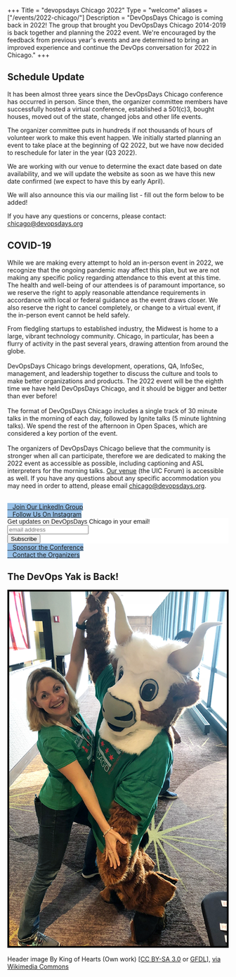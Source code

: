 +++
Title = "devopsdays Chicago 2022"
Type = "welcome"
aliases = ["/events/2022-chicago/"]
Description = "DevOpsDays Chicago is coming back in 2022! The group that brought you DevOpsDays Chicago 2014-2019 is back together and planning the 2022 event.  We're encouraged by the feedback from previous year's events and are determined to bring an improved experience and continue the DevOps conversation for 2022 in Chicago."
+++

<div class = "row">
  <div class = "col-md-6 push-md-6">
  	<div class="row">
  		<div class="alert alert-warning" role="alert">
    			<h2>Schedule Update</h2>
    			<p>It has been almost three years since the DevOpsDays Chicago conference has occurred in person. Since then, the organizer committee members have successfully hosted a virtual conference, established a 501(c)3, bought houses, moved out of the state, changed jobs and other life events.

The organizer committee puts in hundreds if not thousands of hours of volunteer work to make this event happen. We initially started planning an event to take place at the beginning of Q2 2022, but we have now decided to reschedule for later in the year (Q3 2022).

We are working with our venue to determine the exact date based on date availability, and we will update the website as soon as we have this new date confirmed (we expect to have this by early April).

We will also announce this via our mailing list - fill out the form below to be added!

If you have any questions or concerns, please contact: <a href = "mailto:chicago@devopsdays.org">chicago@devopsdays.org</a></p>
  		</div>
	</div>
	  <div class="row">
  		<div class="alert alert-info" role="alert">
    			<h2>COVID-19</h2>
    			<p>While we are making every attempt to hold an in-person event in 2022, we recognize that the ongoing pandemic may affect this plan, but we are not making any specific policy regarding attendance to this event at this time. The health and well-being of our attendees is of paramount importance, so we reserve the right to apply reasonable attendance requirements in accordance with local or federal guidance as the event draws closer.  We also reserve the right to cancel completely, or change to a virtual event, if the in-person event cannot be held safely.</p>
  		</div>
	</div>

From fledgling startups to established industry, the Midwest is home to a large, vibrant technology community. Chicago, in particular, has been a flurry of activity in the past several years, drawing attention from around the globe.
<br><br>
DevOpsDays Chicago brings development, operations, QA, InfoSec, management, and leadership together to discuss the culture and tools to make better organizations and products. The 2022 event will be the eighth time we have held DevOpsDays Chicago, and it should be bigger and better than ever before!
<br><br>
The format of DevOpsDays Chicago includes a single track of 30 minute talks in the morning of each day, followed by Ignite talks (5 minute lightning talks). We spend the rest of the afternoon in Open Spaces, which are considered a key portion of the event.
<br><br>
The organizers of DevOpsDays Chicago believe that the community is stronger when all can participate, therefore we are dedicated to making the 2022 event as accessible as possible, including captioning and ASL interpreters for the morning talks. [Our venue](../location) (the UIC Forum) is accessible as well.  If you have any questions about any specific accommodation you may need in order to attend, please email chicago@devopsdays.org.
<br><br>	  
<div class = "row">
  <div class = "col-md-12">
  <div class = "row justify-content-center">
    <div class = "d-flex p-2">
      <a class="btn btn-primary btn-block"  style = "margin-top: 10px; margin-bottom: 10px; background-color: #96bfe6; border-color: #96bfe6;" href="https://www.linkedin.com/groups/7052023/">
        <i class="fa fa-linkedin-square fa-lg"></i>&nbsp;&nbsp;&nbsp;Join Our LinkedIn Group
      </a>
    </div>
    <div class = "d-flex p-2">
      <a class="btn btn-primary btn-block"  style = "margin-top: 10px; margin-bottom: 10px; background-color: #96bfe6; border-color: #96bfe6;" href="https://www.instagram.com/devopsdayschi/">
        <i class="fa fa-instagram fa-lg"></i>&nbsp;&nbsp;&nbsp;Follow Us On Instagram
      </a>
    </div>
    </div>
    <div class = "row">
  <div class = "col-md-6">
  
<!-- Begin Mailchimp Signup Form -->
<link href="//cdn-images.mailchimp.com/embedcode/slim-10_7.css" rel="stylesheet" type="text/css">
<style type="text/css">
	#mc_embed_signup{background:#fff; clear:left; font:14px Helvetica,Arial,sans-serif; }
	/* Add your own Mailchimp form style overrides in your site stylesheet or in this style block.
	   We recommend moving this block and the preceding CSS link to the HEAD of your HTML file. */
</style>
<div id="mc_embed_signup">
<form action="https://devopsdays.us17.list-manage.com/subscribe/post?u=73fa675560db334c7a7c193b4&amp;id=f0b1752604" method="post" id="mc-embedded-subscribe-form" name="mc-embedded-subscribe-form" class="validate" target="_blank" novalidate>
    <div id="mc_embed_signup_scroll">
	<label for="mce-EMAIL">Get updates on DevOpsDays Chicago in your email!</label>
	<input type="email" value="" name="EMAIL" class="email" id="mce-EMAIL" placeholder="email address" required>
    <!-- real people should not fill this in and expect good things - do not remove this or risk form bot signups-->
    <div style="position: absolute; left: -5000px;" aria-hidden="true"><input type="text" name="b_73fa675560db334c7a7c193b4_f0b1752604" tabindex="-1" value=""></div>
    <div class="clear"><input type="submit" value="Subscribe" name="subscribe" id="mc-embedded-subscribe" class="button"></div>
    </div>
</form>

</div>

<!--End mc_embed_signup-->
  </div>
</div>
  </div>
</div> 

  </div>
  <div class = "col-md-6 pull-md-6">
    <div class = "row"><!-- begin a content element -->
      <div class = "col-md-12">
      <div class = "row justify-content-center">
         <div class = "d-flex p-2">
          <a class="btn btn-primary btn-block"  style = "margin-top: 10px; margin-bottom: 10px; background-color: #96bfe6; border-color: #96bfe6;" href="/events/2022-chicago/sponsor">
            <i class="fa fa-money fa-lg"></i>&nbsp;&nbsp;&nbsp;Sponsor the Conference
          </a>
        </div>
        <div class = "d-flex p-2">
          <a class="btn btn-primary btn-block"  style = "margin-top: 10px; margin-bottom: 10px; background-color: #96bfe6; border-color: #96bfe6;" href="/events/2022-chicago/contact">
            <i class="fa fa-envelope-o fa-lg"></i>&nbsp;&nbsp;&nbsp;Contact the Organizers
          </a>
        </div>
        </div>
      </div>
    </div> <!-- end a content element -->
        <!-- <div class = "row">
      <div class = "col-md-12">
        <div class = "row justify-content-center">
          <div class = "d-flex p-2">
            <a class="btn btn-primary btn-block"  style = "margin-top: 10px; margin-bottom: 10px; background-color: #96bfe6; border-color: #96bfe6;" href="/events/2022-chicago/program">
              <i class="fa fa-book fa-lg"></i>&nbsp;&nbsp;&nbsp;View the Program
            </a>
          </div>
        </div>
      </div>
    </div> end a content element -->
<h2>The DevOps Yak is Back!</h2>
<img src = "/events/2022-chicago/yak.png" class = "img-fluid">

  </div>

</div>

<p class="font-italic">Header image By King of Hearts (Own work) [<a href="http://creativecommons.org/licenses/by-sa/3.0">CC BY-SA 3.0</a> or <a href="http://www.gnu.org/copyleft/fdl.html">GFDL</a>], <a href="https://commons.wikimedia.org/wiki/File%3AChicago_from_North_Avenue_Beach_June_2015_panorama_2.jpg">via Wikimedia Commons</a></p>

